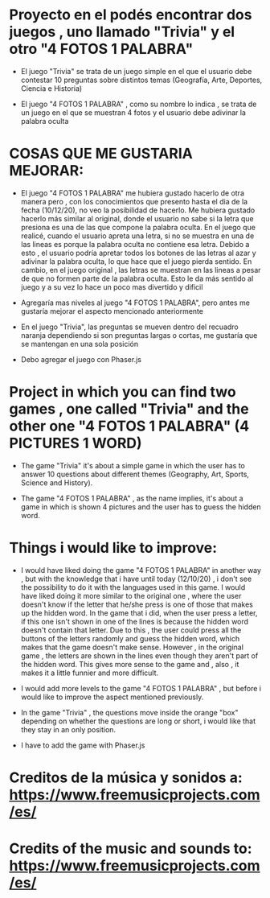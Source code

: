 # Proyecto en el podés encontrar dos juegos , uno llamado "Trivia" y el otro "4 FOTOS 1 PALABRA"

- El juego "Trivia" se trata de un juego simple en el que el usuario debe contestar 10 preguntas sobre distintos temas (Geografía, Arte, Deportes, Ciencia e Historia)

- El juego "4 FOTOS 1 PALABRA" , como su nombre lo indica , se trata de un juego en el que se muestran 4 fotos y el usuario debe adivinar la palabra oculta


# COSAS QUE ME GUSTARIA MEJORAR:

- El juego "4 FOTOS 1 PALABRA" me hubiera gustado hacerlo de otra manera pero , con los conocimientos que presento hasta el dia de la fecha (10/12/20), no veo la posibilidad de hacerlo. Me hubiera gustado hacerlo más similar al original, donde el usuario no sabe si la letra que presiona es una de las que compone la palabra oculta. En el juego que realicé, cuando el usuario apreta una letra, si no se muestra en una de las lineas es porque la palabra oculta no contiene esa letra. Debido a esto , el usuario podría apretar todos los botones de las letras al azar y adivinar la palabra oculta, lo que hace que el juego pierda sentido. En cambio, en el juego original , las letras se muestran en las lineas a pesar de que no formen parte de la palabra oculta. Esto le da más sentido al juego y a su vez lo hace un poco mas divertido y dificil

- Agregaría mas niveles al juego "4 FOTOS 1 PALABRA", pero antes me gustaría mejorar el aspecto mencionado anteriormente

- En el juego "Trivia", las preguntas se mueven dentro del recuadro naranja dependiendo si son preguntas largas o cortas, me gustaría que se mantengan en una sola posición

- Debo agregar el juego con Phaser.js



# Project in which you can find two games , one called "Trivia" and the other one "4 FOTOS 1 PALABRA" (4 PICTURES 1 WORD) 

- The game "Trivia" it's about a simple game in which the user has to answer 10 questions about different themes (Geography, Art, Sports, Science and History).

- The game "4 FOTOS 1 PALABRA" , as the name implies, it's about a game in which is shown 4 pictures and the user has to guess the hidden word.


# Things i would like to improve:

- I would have liked doing the game "4 FOTOS 1 PALABRA" in another way , but with the knowledge that i have until today (12/10/20) , i don't see the possibility to do it with the languages used in this game. I would have liked doing it more similar to the original one , where the user doesn't know if the letter that he/she press is one of those that makes up the hidden word. In the game that i did, when the user press a letter, if this one isn't shown in one of the lines is because the hidden word doesn't contain that letter. Due to this , the user could press all the buttons of the letters randomly and guess the hidden word, which makes that the game doesn't make sense. However , in the original game , the letters are shown in the lines even though they aren't part of the hidden word. This gives more sense to the game and , also , it makes it a little funnier and more difficult.

- I would add more levels to the game "4 FOTOS 1 PALABRA" , but before i would like to improve the aspect mentioned previously.

- In the game "Trivia" , the questions move inside the orange "box" depending on whether the questions are long or short, i would like that they stay in an only position.

- I have to add the game with Phaser.js


# Creditos de la música y sonidos a: https://www.freemusicprojects.com/es/ 

# Credits of the music and sounds to: https://www.freemusicprojects.com/es/
